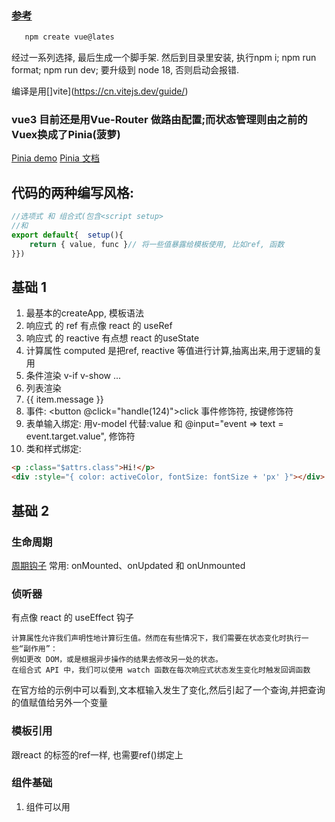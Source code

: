
### [参考](https://cn.vuejs.org/guide/quick-start.html) 
```sh
   npm create vue@lates
```
经过一系列选择, 最后生成一个脚手架. 然后到目录里安装, 执行npm i; npm run format; npm run dev;
要升级到 node 18, 否则启动会报错.

编译是用[]vite](https://cn.vitejs.dev/guide/)

### vue3 目前还是用Vue-Router 做路由配置;而状态管理则由之前的Vuex换成了Pinia(菠萝)
[Pinia demo](https://stackblitz.com/github/piniajs/example-vue-3-vite?file=src%2FApp.vue)
[Pinia 文档](https://pinia.vuejs.org/zh/core-concepts/)

## 代码的两种编写风格: 
```ts
//选项式 和 组合式(包含<script setup> 
//和 
export default{  setup(){ 
    return { value, func }// 将一些值暴露给模板使用, 比如ref, 函数
}})
```

## 基础 1
1. 最基本的createApp, 模板语法
2. 响应式 的 ref 有点像 react 的 useRef 
3. 响应式 的 reactive 有点想 react 的useState
4. 计算属性 computed 是把ref, reactive 等值进行计算,抽离出来,用于逻辑的复用
5. 条件渲染 v-if v-show ...
6. 列表渲染 <li v-for="item in items">{{ item.message }}</li>
7. 事件: <button @click="handle(124)">click</button> 事件修饰符, 按键修饰符
8. 表单输入绑定: 用v-model 代替:value 和  @input="event => text = event.target.value", 修饰符
9.  类和样式绑定:   
```html <MyComponent :class="{ active: isActive }" />
<p :class="$attrs.class">Hi!</p>
<div :style="{ color: activeColor, fontSize: fontSize + 'px' }"></div>
```

## 基础 2
### 生命周期
[周期钩子](https://cn.vuejs.org/api/composition-api-lifecycle.html)
常用: onMounted、onUpdated 和 onUnmounted

### 侦听器
有点像 react 的 useEffect 钩子
```
计算属性允许我们声明性地计算衍生值。然而在有些情况下，我们需要在状态变化时执行一些“副作用”：
例如更改 DOM，或是根据异步操作的结果去修改另一处的状态。
在组合式 API 中，我们可以使用 watch 函数在每次响应式状态发生变化时触发回调函数
```
在官方给的示例中可以看到,文本框输入发生了变化,然后引起了一个查询,并把查询的值赋值给另外一个变量

### 模板引用
跟react 的标签的ref一样, 也需要ref()绑定上

### 组件基础
1. 组件可以用<template>标签来定义, 可以用类的方式书写(这种已经渐渐没人用了)
2. 可以在选项式风格的 template字段中用字符串的方式书写(这种一般很少用)

## 深入组件

### 插件
插件可以在createApp 示例上用use的方式导入使用

### 组件
1. 组件可以在createApp 示例上.component()的方式应用到全局
2. 也可以局部的components:{} 使用
3. defineProps(['title']) 或者 props:['title']

### 指令 v-xxx
1. ```一个指令的任务是在其表达式的值变化时响应式地更新 DOM```
2. 可以在createApp 示例上加上全局指令
3. 也可以局部创建,指令可以是

### 属性
1. props
2. defineProps()

### 事件
1. @xxx="func"
2. 组件对外的回调跟react 不同,react是直接把函数传入调用函数,vue 用$emit('increaseBy', 1)

### v-model
1. defineModel() 返回的值是一个 ref
2. 提供双向绑定

### 依赖注入
其实就是相当于react 的context 在上层provide(), 使用的下层inject()

### 异步组件
相当于从服务器下载一个组件到浏览器,需要用import, 最好是搭配suspense标签使用

### 插槽
相当于react 的 children 属性

## 逻辑复用: 自定义钩子, 指令, 插件(一般是用第三方)
跟react的 自定义钩子类似
```js
// mouse.js
import { ref, onMounted, onUnmounted } from 'vue'

// 按照惯例，组合式函数名以“use”开头
export function useMouse() {
  // 被组合式函数封装和管理的状态
  const x = ref(0)
  const y = ref(0)

  // 组合式函数可以随时更改其状态。
  function update(event) {
    x.value = event.pageX
    y.value = event.pageY
  }

  // 一个组合式函数也可以挂靠在所属组件的生命周期上
  // 来启动和卸载副作用
  onMounted(() => window.addEventListener('mousemove', update))
  onUnmounted(() => window.removeEventListener('mousemove', update))

  // 通过返回值暴露所管理的状态
  return { x, y }
}
```

## 内置组件
1. 目前有5个内置组件,两个是跟动画相关(一个是列表动画)
2. 1个是跟组件的缓存相关(可能类似于react memo)
3. 一个是Teleport 类似于react的 Portal
4. Suspense 跟 react 类似, 主要用于渲染费时间的组件

## SSR & SSG(静态站点生成SSG)
vue nuxt VS react next

